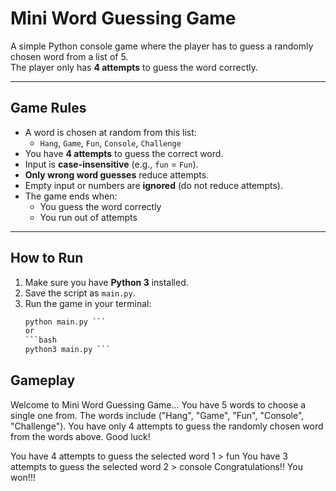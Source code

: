 # Mini Word Guessing Game

A simple Python console game where the player has to guess a randomly chosen word from a list of 5.  
The player only has **4 attempts** to guess the word correctly.  

---

## Game Rules
- A word is chosen at random from this list:
  - `Hang`, `Game`, `Fun`, `Console`, `Challenge`
- You have **4 attempts** to guess the correct word.
- Input is **case-insensitive** (e.g., `fun` = `Fun`).
- **Only wrong word guesses** reduce attempts.
- Empty input or numbers are **ignored** (do not reduce attempts).
- The game ends when:
  - You guess the word correctly 
  - You run out of attempts 

---

## How to Run
1. Make sure you have **Python 3** installed.
2. Save the script as `main.py`.
3. Run the game in your terminal:
   ```bash
   python main.py ```
   or
   ```bash
   python3 main.py ```
   
## Gameplay 
Welcome to Mini Word Guessing Game...
You have 5 words to choose a single one from.
The words include ("Hang", "Game", "Fun", "Console", "Challenge").
You have only 4 attempts to guess the randomly chosen word from the words above.
Good luck!

You have 4 attempts to guess the selected word
1 > fun
You have 3 attempts to guess the selected word
2 > console
Congratulations!! You won!!!
   
